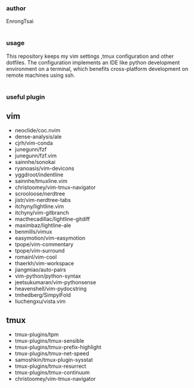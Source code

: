 ### author
EnrongTsai
<br>
<br>
### usage
This repository keeps my vim settings ,tmux configuration and other dotfiles.
The configuration implements an IDE like python development environment on a terminal, which benefits cross-platform development on remote machines using ssh.
<br>
<br>
### useful plugin
## vim
* neoclide/coc.nvim
* dense-analysis/ale
* cjrh/vim-conda
* junegunn/fzf
* junegunn/fzf.vim
* sainnhe/sonokai
* ryanoasis/vim-devicons
* yggdroot/indentline
* sainnhe/tmuxline.vim
* christoomey/vim-tmux-navigator
* scrooloose/nerdtree
* jistr/vim-nerdtree-tabs
* itchyny/lightline.vim
* itchyny/vim-gitbranch
* macthecadillac/lightline-gitdiff
* maximbaz/lightline-ale
* benmills/vimux
* easymotion/vim-easymotion
* tpope/vim-commentary
* tpope/vim-surround
* romainl/vim-cool
* thaerkh/vim-workspace
* jiangmiao/auto-pairs
* vim-python/python-syntax
* jeetsukumaran/vim-pythonsense
* heavenshell/vim-pydocstring
* tmhedberg/SimpylFold
* liuchengxu/vista.vim
## tmux
* tmux-plugins/tpm
* tmux-plugins/tmux-sensible
* tmux-plugins/tmux-prefix-highlight
* tmux-plugins/tmux-net-speed
* samoshkin/tmux-plugin-sysstat
* tmux-plugins/tmux-resurrect
* tmux-plugins/tmux-continuum
* christoomey/vim-tmux-navigator
